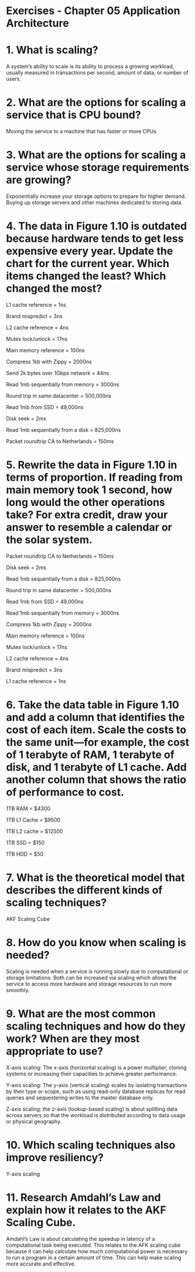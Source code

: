 # Exercises - Chapter 05 Application Architecture

# 1. What is scaling?
A system’s ability to scale is its ability to process a growing workload, usually measured in transactions per second, amount of data, or number of users.
# 2. What are the options for scaling a service that is CPU bound?
Moving the service to a machine that has faster or more CPUs
# 3. What are the options for scaling a service whose storage requirements are growing?
Exponentially increase your storage options to prepare for higher demand. Buying up storage servers and other machines dedicated to storing data.
# 4. The data in Figure 1.10 is outdated because hardware tends to get less expensive every year. Update the chart for the current year. Which items changed the least? Which changed the most?
L1 cache reference = 1ns

Brand mispredict = 3ns

L2 cache reference = 4ns

Mutex lock/unlock = 17ns

Main memory reference = 100ns

Compress 1kb with Zippy = 2000ns

Send 2k bytes over 1Gbps network = 44ns

Read 1mb sequentially from memory = 3000ns

Round trip in same datacenter = 500,000ns

Read 1mb from SSD = 49,000ns

Disk seek = 2ms

Read 1mb sequentially from a disk = 825,000ns

Packet roundtrip CA to Netherlands = 150ms
# 5. Rewrite the data in Figure 1.10 in terms of proportion. If reading from main memory took 1 second, how long would the other operations take? For extra credit, draw your answer to resemble a calendar or the solar system.
Packet roundtrip CA to Netherlands = 150ms

Disk seek = 2ms

Read 1mb sequentially from a disk = 825,000ns

Round trip in same datacenter = 500,000ns

Read 1mb from SSD = 49,000ns

Read 1mb sequentially from memory = 3000ns

Compress 1kb with Zippy = 2000ns

Main memory reference = 100ns

Mutex lock/unlock = 17ns

L2 cache reference = 4ns

Brand mispredict = 3ns

L1 cache reference = 1ns
# 6. Take the data table in Figure 1.10 and add a column that identifies the cost of each item. Scale the costs to the same unit—for example, the cost of 1 terabyte of RAM, 1 terabyte of disk, and 1 terabyte of L1 cache. Add another column that shows the ratio of performance to cost.
1TB RAM = $4300

1TB L1 Cache = $9500

1TB L2 cache = $12500

1TB SSD = $150

1TB HDD = $50

# 7. What is the theoretical model that describes the different kinds of scaling techniques?
AKF Scaling Cube
# 8. How do you know when scaling is needed?
Scaling is needed when a service is running slowly due to computational or storage limitations. Both can be increased via scaling which allows the service to access more hardware and storage resources to run more smoothly.
# 9. What are the most common scaling techniques and how do they work? When are they most appropriate to use?
X-axis scaling: The x-axis (horizontal scaling) is a power multiplier, cloning systems or increasing their capacities to achieve greater performance. 

Y-axis scaling: The y-axis (vertical scaling) scales by isolating transactions by their type or scope, such as using read-only database replicas for read queries and sequestering writes to the master database only.

Z-axis scaling: the z-axis (lookup-based scaling) is about splitting data across servers so that the workload is distributed according to data usage or physical geography.

# 10. Which scaling techniques also improve resiliency?
Y-axis scaling
# 11. Research Amdahl’s Law and explain how it relates to the AKF Scaling Cube.
Amdahl’s Law is about calculating the speedup in latency of a computational task being executed. This relates to the AFK scaling cube because it can help calculate how much computational power is necessary to run a program in a certain amount of time. This can help make scaling more accurate and effective. 

